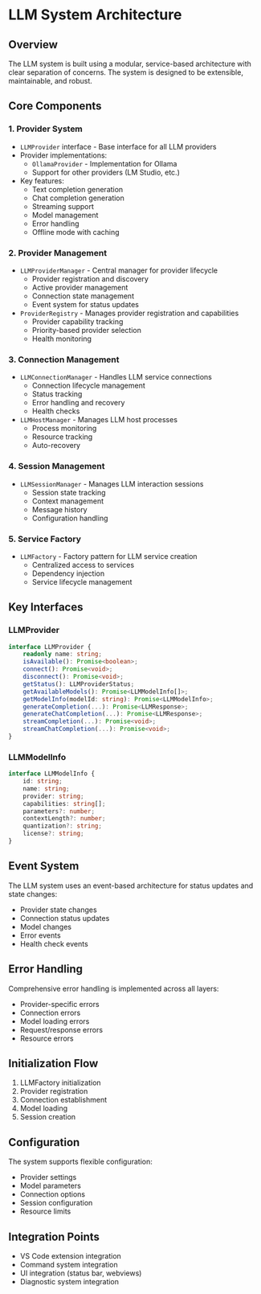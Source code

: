 # LLM System Architecture

## Overview

The LLM system is built using a modular, service-based architecture with clear separation of concerns. The system is designed to be extensible, maintainable, and robust.

## Core Components

### 1. Provider System
- `LLMProvider` interface - Base interface for all LLM providers
- Provider implementations:
  - `OllamaProvider` - Implementation for Ollama
  - Support for other providers (LM Studio, etc.)
- Key features:
  - Text completion generation
  - Chat completion generation
  - Streaming support
  - Model management
  - Error handling
  - Offline mode with caching

### 2. Provider Management
- `LLMProviderManager` - Central manager for provider lifecycle
  - Provider registration and discovery
  - Active provider management
  - Connection state management
  - Event system for status updates
- `ProviderRegistry` - Manages provider registration and capabilities
  - Provider capability tracking
  - Priority-based provider selection
  - Health monitoring

### 3. Connection Management
- `LLMConnectionManager` - Handles LLM service connections
  - Connection lifecycle management
  - Status tracking
  - Error handling and recovery
  - Health checks
- `LLMHostManager` - Manages LLM host processes
  - Process monitoring
  - Resource tracking
  - Auto-recovery

### 4. Session Management
- `LLMSessionManager` - Manages LLM interaction sessions
  - Session state tracking
  - Context management
  - Message history
  - Configuration handling

### 5. Service Factory
- `LLMFactory` - Factory pattern for LLM service creation
  - Centralized access to services
  - Dependency injection
  - Service lifecycle management

## Key Interfaces

### LLMProvider
```typescript
interface LLMProvider {
    readonly name: string;
    isAvailable(): Promise<boolean>;
    connect(): Promise<void>;
    disconnect(): Promise<void>;
    getStatus(): LLMProviderStatus;
    getAvailableModels(): Promise<LLMModelInfo[]>;
    getModelInfo(modelId: string): Promise<LLMModelInfo>;
    generateCompletion(...): Promise<LLMResponse>;
    generateChatCompletion(...): Promise<LLMResponse>;
    streamCompletion(...): Promise<void>;
    streamChatCompletion(...): Promise<void>;
}
```

### LLMModelInfo
```typescript
interface LLMModelInfo {
    id: string;
    name: string;
    provider: string;
    capabilities: string[];
    parameters?: number;
    contextLength?: number;
    quantization?: string;
    license?: string;
}
```

## Event System

The LLM system uses an event-based architecture for status updates and state changes:
- Provider state changes
- Connection status updates
- Model changes
- Error events
- Health check events

## Error Handling

Comprehensive error handling is implemented across all layers:
- Provider-specific errors
- Connection errors
- Model loading errors
- Request/response errors
- Resource errors

## Initialization Flow

1. LLMFactory initialization
2. Provider registration
3. Connection establishment
4. Model loading
5. Session creation

## Configuration

The system supports flexible configuration:
- Provider settings
- Model parameters
- Connection options
- Session configuration
- Resource limits

## Integration Points

- VS Code extension integration
- Command system integration
- UI integration (status bar, webviews)
- Diagnostic system integration